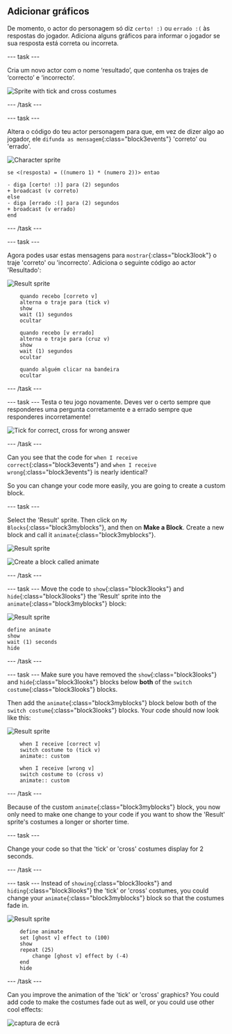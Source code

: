 ## Adicionar gráficos

De momento, o actor do personagem só diz `certo! :)` ou `errado :(` às respostas do jogador. Adiciona alguns gráficos para informar o jogador se sua resposta está correta ou incorreta.

\--- task \---

Cria um novo actor com o nome ‘resultado’, que contenha os trajes de ‘correcto’ e ‘incorrecto’.

![Sprite with tick and cross costumes](images/brain-result.png)

\--- /task \---

\--- task \---

Altera o código do teu actor personagem para que, em vez de dizer algo ao jogador, ele `difunda as mensagem`{:class="block3events"} 'correto' ou 'errado'.

![Character sprite](images/giga-sprite.png)

```blocks3
se <(resposta) = ((numero 1) * (numero 2))> entao

- diga [certo! :)] para (2) segundos
+ broadcast (v correto)
else
- diga [errado :(] para (2) segundos
+ broadcast (v errado)
end
```

\--- /task \---

\--- task \---

Agora podes usar estas mensagens para `mostrar`{:class="block3look"} o traje 'correto' ou 'incorrecto'. Adiciona o seguinte código ao actor 'Resultado':

![Result sprite](images/result-sprite.png)

```blocks3
    quando recebo [correto v]
    alterna o traje para (tick v)
    show
    wait (1) segundos
    ocultar

    quando recebo [v errado]
    alterna o traje para (cruz v)
    show
    wait (1) segundos
    ocultar

    quando alguém clicar na bandeira 
    ocultar
```

\--- /task \---

\--- task \--- Testa o teu jogo novamente. Deves ver o certo sempre que responderes uma pergunta corretamente e a errado sempre que responderes incorretamente!

![Tick for correct, cross for wrong answer](images/brain-test-answer.png)

\--- /task \---

Can you see that the code for `when I receive correct`{:class="block3events"} and `when I receive wrong`{:class="block3events"} is nearly identical?

So you can change your code more easily, you are going to create a custom block.

\--- task \---

Select the 'Result' sprite. Then click on `My Blocks`{:class="block3myblocks"}, and then on **Make a Block**. Create a new block and call it `animate`{:class="block3myblocks"}.

![Result sprite](images/result-sprite.png)

![Create a block called animate](images/brain-animate-function.png)

\--- /task \---

\--- task \--- Move the code to `show`{:class="block3looks"} and `hide`{:class="block3looks"} the 'Result' sprite into the `animate`{:class="block3myblocks"} block:

![Result sprite](images/result-sprite.png)

```blocks3
define animate
show
wait (1) seconds
hide
```

\--- /task \---

\--- task \--- Make sure you have removed the `show`{:class="block3looks"} and `hide`{:class="block3looks"} blocks below **both** of the `switch costume`{:class="block3looks"} blocks.

Then add the `animate`{:class="block3myblocks"} block below both of the `switch costume`{:class="block3looks"} blocks. Your code should now look like this:

![Result sprite](images/result-sprite.png)

```blocks3
    when I receive [correct v]
    switch costume to (tick v)
    animate:: custom

    when I receive [wrong v]
    switch costume to (cross v)
    animate:: custom
```

\--- /task \---

Because of the custom `animate`{:class="block3myblocks"} block, you now only need to make one change to your code if you want to show the 'Result' sprite's costumes a longer or shorter time.

\--- task \---

Change your code so that the 'tick' or 'cross' costumes display for 2 seconds.

\--- /task \---

\--- task \--- Instead of `showing`{:class="block3looks"} and `hiding`{:class="block3looks"} the 'tick' or 'cross' costumes, you could change your `animate`{:class="block3myblocks"} block so that the costumes fade in.

![Result sprite](images/result-sprite.png)

```blocks3
    define animate
    set [ghost v] effect to (100)
    show
    repeat (25)
        change [ghost v] effect by (-4)
    end
    hide
```

\--- /task \---

Can you improve the animation of the 'tick' or 'cross' graphics? You could add code to make the costumes fade out as well, or you could use other cool effects:

![captura de ecrã](images/brain-effects.png)